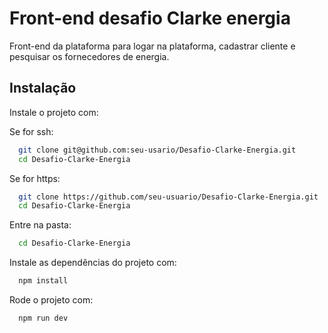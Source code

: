 # Front-end desafio Clarke energia

Front-end da plataforma para logar na plataforma, cadastrar cliente e pesquisar os fornecedores de energia.

## Instalação

Instale o projeto com:

Se for ssh:

```bash
  git clone git@github.com:seu-usario/Desafio-Clarke-Energia.git
  cd Desafio-Clarke-Energia
```

Se for https:

```bash
  git clone https://github.com/seu-usuario/Desafio-Clarke-Energia.git
  cd Desafio-Clarke-Energia
```

Entre na pasta:

```bash
  cd Desafio-Clarke-Energia
```

Instale as dependências do projeto com:

```bash
  npm install
```

Rode o projeto com:

```bash
  npm run dev
```
